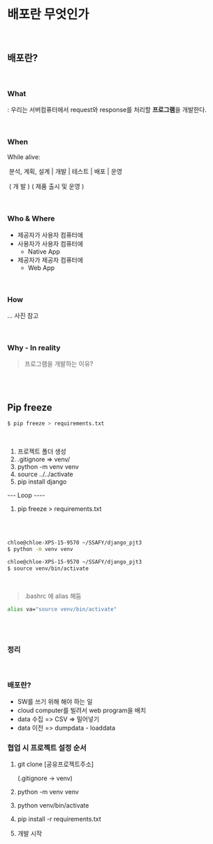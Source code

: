 # 배포란 무엇인가

<br>

## 배포란?

<br>

### What

: 우리는 서버컴퓨터에서 request와 response를 처리할 **프로그램**을 개발한다.

<br>

### When

While alive:

​	분석, 계획, 설계 	 |  	개발  	|  	테스트  	| 		배포 	 |  	운영

​	( 								개	발								) ( 	제품 출시 및 운영	)

<br>

### Who & Where

- 제공자가 사용자 컴퓨터에
- 사용자가 사용자 컴퓨터에
  - Native App
- 제공자가 제공자 컴퓨터에
  - Web App

<br>

### How

... 사진 참고



<br>

### Why - In reality

> 프로그램을 개발하는 이유?





<br>

<br>

## Pip freeze

```bash
$ pip freeze > requirements.txt
```







<br>

1. 프로젝트 폴더 생성
2. .gitignore => venv/
3. python -m venv venv
4. source ../../activate
5. pip install django

--- Loop ----

1. pip freeze > requirements.txt

<br>

<br>

```bash
chloe@chloe-XPS-15-9570 ~/SSAFY/django_pjt3
$ python -m venv venv

chloe@chloe-XPS-15-9570 ~/SSAFY/django_pjt3
$ source venv/bin/activate
```

<br>

> .bashrc 에 alias 해둠

```bash
alias va="source venv/bin/activate"
```

<br>

<br>

### 정리

<br>

### 배포란?

- SW를 쓰기 위해 해야 하는 일
- cloud computer를 빌려서 web program을 배치
- data 수집  =>  CSV  =>  밀어넣기
- data 이전  =>  dumpdata  -  loaddata





### 협업 시 프로젝트 설정 순서

1. git clone [공유프로젝트주소]

   (.gitignore -> venv)

2. python -m  venv venv

3. python venv/bin/activate

4. pip install -r requirements.txt

5. 개발 시작